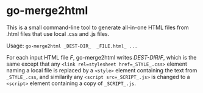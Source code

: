 # go-merge2html
This is a small command-line tool to generate all-in-one HTML files from .html files that use local .css and .js files.

Usage: `go-merge2html _DEST-DIR_  _FILE.html_ ...`

For each input HTML file _F_, go-merge2html writes _DEST-DIR_/_F_, which is the same
except that any `<link rel=stylesheet href=_STYLE_.css>` element naming a local file is replaced by a `<style>`
element containing the text from `_STYLE_.css`, and
similarily any `<script src=_SCRIPT_.js>` is changed to a `<script>` element containing a copy of `_SCRIPT_.js`.
